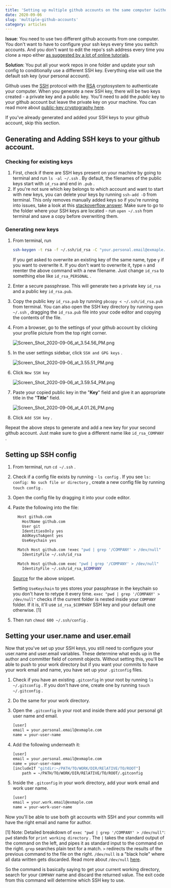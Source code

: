 ```yaml
---
title: 'Setting up multiple github accounts on the same computer (without having to change the repo url)'
date: 2020-09-06
slug: 'multiple-github-accounts'
category: articles
---
```


<span style="font-weight: 600;">Issue</span>: You need to use two different github accounts from one computer. You don't want to have to configure your ssh keys every time you switch accounts. And you don't want to edit the repo's ssh address every time you clone a repo either [as suggested by a lot of online tutorials](https://medium.com/@xiaolishen/use-multiple-ssh-keys-for-different-github-accounts-on-the-same-computer-7d7103ca8693).

<span style="font-weight: 600;">Solution</span>: You put all your work repos in one folder and update your ssh config to conditionally use a different SSH key. Everything else will use the default ssh key (your personal account).

Github uses the [SSH](https://en.wikipedia.org/wiki/Secure_Shell) protocol with the [RSA](<https://en.wikipedia.org/wiki/RSA_(cryptosystem)>) cryptosystem to authenticate your computer. When you generate a new SSH key, there will be two keys created - a private key and a public key. You'll need to add the _public_ key to your github account but leave the private key on your machine. You can read more about [public-key cryptography here](https://en.wikipedia.org/wiki/Public-key_cryptography).

If you've already generated and added your SSH keys to your github account, skip this section.

## Generating and Adding SSH keys to your github account.

### Checking for existing keys

1. First, check if there are SSH keys present on your machine by going to terminal and run `ls -al ~/.ssh` . By default, the filenames of the public keys start with `id_rsa` and end in `.pub` .
2. If you're not sure which key belongs to which account and want to start with new keys, you can delete your keys by running `ssh-add -D` from terminal. This only removes manually added keys so if you're running into issues, take a look at this [stackoverflow answer](https://stackoverflow.com/a/25465155/11279811). Make sure to go to the folder where your SSH keys are located - run `open ~/.ssh` from terminal and save a copy before overwriting them.

### Generating new keys

1. From terminal, run

   ```bash
   ssh-keygen -t rsa -f ~/.ssh/id_rsa -C "your.personal.email@exmaple.com"
   ```

   If you get asked to overwrite an existing key of the same name, type `y` if you want to overwrite it. If you don't want to overwrite it, type `n` and reenter the above command with a new filename. Just change `id_rsa` to something else like `id_rsa_PERSONAL` .

2. Enter a secure passphrase. This will generate two a private key `id_rsa` and a public key `id_rsa.pub`.
3. Copy the public key `id_rsa.pub` by running `pbcopy < ~/.ssh/id_rsa.pub` from terminal. You can also open the SSH key directory by running `open ~/.ssh` , dragging the `id_rsa.pub` file into your code editor and copying the contents of the file.
4. From a browser, go to the settings of your github account by clicking your profile picture from the top right corner.

   ![Screen_Shot_2020-09-06_at_3.54.56_PM.png](./Screen_Shot_2020-09-06_at_3.54.56_PM.png)

5. In the user settings sidebar, click `SSH and GPG keys` .

   ![Screen_Shot_2020-09-06_at_3.55.51_PM.png](./Screen_Shot_2020-09-06_at_3.55.51_PM.png)

6. Click `New SSH key`

   ![Screen_Shot_2020-09-06_at_3.59.54_PM.png](./Screen_Shot_2020-09-06_at_3.59.54_PM.png)

7. Paste your copied public key in the "**Key**" field and give it an appropriate title in the "**Title**" field.

   ![Screen_Shot_2020-09-06_at_4.01.26_PM.png](./Screen_Shot_2020-09-06_at_4.01.26_PM.png)

8. Click `Add SSH key` .

Repeat the above steps to generate and add a new key for your second github account. Just make sure to give a different name like `id_rsa_COMPANY` .

## Setting up SSH config

1. From terminal, run `cd ~/.ssh` .
2. Check if a config file exists by running - `ls config` . If you see `ls: config: No such file or directory` , create a new config file by running `touch config` .
3. Open the config file by dragging it into your code editor.
4. Paste the following into the file:

   ```bash
     Host github.com
       HostName github.com
       User git
       IdentitiesOnly yes
       AddKeysToAgent yes
       UseKeychain yes

     Match Host github.com !exec "pwd | grep '/COMPANY' > /dev/null"
       IdentityFile ~/.ssh/id_rsa

     Match Host github.com exec "pwd | grep '/COMPANY' > /dev/null"
       IdentityFile ~/.ssh/id_rsa_$COMPANY
   ```

   [Source](https://gist.github.com/Hefeweizen/a4c6ffb6e06a87ac338ffce3d13512f1) for the above snippet.

   Setting `UseKeychain` to yes stores your passphrase in the keychain so you don't have to retype it every time. `exec "pwd | grep '/COMPANY' > /dev/null"` checks if the current folder is nested inside your `COMPANY` folder. If it is, it'll use `id_rsa_$COMPANY` SSH key and your default one otherwise. [1]

5. Then run `chmod 600 ~/.ssh/config` .

## Setting your user.name and user.email

Now that you've set up your SSH keys, you still need to configure your user.name and user.email variables. These determine what ends up in the author and committer field of commit objects. Without setting this, you'll be able to push to your work directory but if you want your commits to have your work email and name, you have set up your `.gitconfig` files.

1. Check if you have an existing `.gitconfig` in your root by running `ls ~/.gitconfig` . If you don't have one, create one by running `touch ~/.gitconfig` .
2. Do the same for your work directory.
3. Open the `.gitconfig` in your root and inside there add your personal git user name and email.

   ```bash
   [user]
   email = your.personal.email@exmaple.com
   name = your-user-name
   ```

4. Add the following underneath it:

   ```bash
   [user]
   email = your.personal.email@exmaple.com
   name = your-user-name
   [includeIf "gitdir:~/PATH/TO/WORK/DIR/RElATIVE/TO/ROOT"]
       path = ~/PATH/TO/WORK/DIR/RElATIVE/TO/ROOT/.gitconfig
   ```

5. Inside the `.gitconfig` in your work directory, add your work email and work user name.

   ```bash
   [user]
   email = your.work.email@exmaple.com
   name = your-work-user-name
   ```

Now you'll be able to use both git accounts with SSH and your commits will have the right email and name for author.

[1] Note: Detailed breakdown of `exec "pwd | grep '/COMPANY' > /dev/null"`:
`pwd` stands for `print working directory` . The `|` takes the standard output of the command on the left, and pipes it as standard input to the command on the right. `grep` searches plain text for a match. `>` redirects the results of the previous command to the file on the right. `/dev/null` is a "black hole" where all data written gets discarded. Read more about `/dev/null` [here](https://medium.com/@codenameyau/step-by-step-breakdown-of-dev-null-a0f516f53158#:~:text=To%20begin%2C%20%2Fdev%2Fnull,of%2Dfile%20EOF%20when%20read.).

So the command is basically saying to get your current working directory, search for your `COMPANY` name and discard the returned value. The exit code from this command will determine which SSH key to use.
